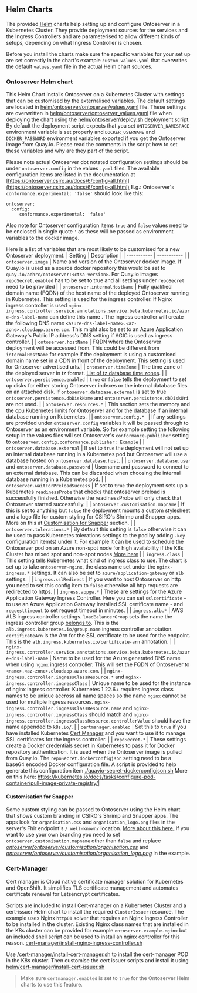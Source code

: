 ## Helm Charts
The provided [Helm](https://helm.sh/) charts help setting up and configure Ontoserver in a Kubernetes Cluster.
They provide deployment sources for the services and the Ingress Controllers and are parameterised to allow different kinds of setups, depending on what Ingress Controller is chosen.

Before you install the charts make sure the specific variables for your set up are set correctly in the chart's example `custom_values.yaml` that overwrites the default `values.yaml` file in the actual Helm chart sources.

### Ontoserver Helm chart
This Helm Chart installs Ontoserver on a Kubernetes Cluster with settings that can be customised by the externalised variables.
The default settings are located in [helm/ontoserver/ontoserver/values.yaml](helm/ontoserver/ontoserver/values.yaml) file. These settings are overwritten in [helm/ontoserver/ontoserver_values.yaml](helm/ontoserver/ontoserver_values.yaml) file when deploying the chart using the [helm/ontoserver/deploy.sh](helm/ontoserver/deploy.sh) deployment script.
By default the deployment script expects that you set `ONTOSERVER_NAMESPACE` environment variable is set properly and `DOCKER_USERNAME` and `DOCKER_PASSWORD` environment variables exported if you get the Ontoserver image from Quay.io. Please read the comments in the script how to set these variables and why are they part of the script.

Please note actual Ontoserver dot notated configuration settings should be under `ontoserver.config` in the values `.yaml` files. The available configuration items are listed in the documentation at [https://ontoserver.csiro.au/docs/6/config-all.html](https://ontoserver.csiro.au/docs/6/config-all.html)
E.g.: Ontoserver's `conformance.experimental: 'false'` should look like this:
```
ontoserver:
  config:
     conformance.experimental: 'false'
```
Also note for Ontoserver configuration items `true` and `false` values need to be enclosed in single quote `'` as these will be passed as environment variables to the docker image.


Here is a list of variables that are most likely to be customised for a new Ontoserver deployment.
| Setting      | Description |
| ----------- | ----------- |
| `ontoserver.image` | Name and version of the Ontoserver docker image. If Quay.io is used as a source docker repository this would be set to `quay.io/aehrc/ontoserver:<ctsa-version>`. For Quay.io images `repoSecret.enabled` has to be set to true and all settings under `repoSecret` need to be provided |
| `ontoserver.internalHostName` | Fully qualified domain name (FQDN) of the host name of the deployed Ontoserver running in Kubernetes.  This setting is used for the ingress controller. If Nginx ingress controller is used `nginx-ingress.controller.service.annotations.service.beta.kubernetes.io/azure-dns-label-name` can define this name . The ingress controller will create the following DNS name `<azure-dns-label-name>.<az-zone>.cloudapp.azure.com`. This might also be set to an Azure Application Gateway's Public IP address's DNS setting if AGIC is used as ingress controller. |
| `ontoserver.hostName` | FQDN where the Ontoserver deployment will be accessed from. This could be different from `internalHostName` for example if the deployment is using a customised domain name set in a CDN in front of the deployment. This setting is used for Ontoserver advertised urls.|
| `ontoserver.timeZone` | The time zone of the deployed server in tz format. [List of tz database time zones](https://en.wikipedia.org/wiki/List_of_tz_database_time_zones). |
| `ontoserver.persistence.enabled` | `true` or `false` tells the deployment to set up disks for either storing Ontoserver indexes or the internal database files on an attached disk. If `ontoserver.database.external` is set to true `ontoserver.persistence.dbDiskName` and `ontoserver.persistence.dbDiskUri` are not used. |
| `ontoserver.resources.*` | This section sets the memory and the cpu Kubernetes limits for Ontoserver and for the database if an internal database running on Kubernetes. |
| `ontoserver.config.* ` | If any settings are provided under `ontoserver.config` variables it will be passed through to Ontoserver as an environment variable. So for example setting the following setup in the values files will set Ontoserver's `conformance.publisher` setting to `ontoserver.config.conformance.publisher: Example` |
| `ontoserver.database.external` | If set to `true` the deployment will not set up an internal database running in a Kubernetes pod but Ontoserver will use a database hosted on `ontoserver.database.host`. |
| `ontoserver.database.user` and `ontoserver.database.password` | Username and password to connect to an external database. This can be discarded when choosing the internal database running in a Kubernetes pod. |
| `ontoserver.waitForPreloadSuccess` | If set to `true` the deployment sets up a Kubernetes `readinessProbe` that checks that ontoserver preload is successfully finished. Otherwise the readinessProbe will only check that Ontoserver started successfully. |
| `ontoserver.customisation.mapname` | If this is set to anything but `false` the deployment mounts a custom stylesheet and a logo file for custom styling for CSIRO's Shrimp and Snapper apps. More on this at [Customisation for Snapper](#customisation) section. |
| `ontoserver.tolerations.*` | By default this setting is `false` otherwise it can be used to pass Kubernetes tolerations settings to the pod by adding `-key` configuration item(s) under it. For example it can be used to schedule the Ontoserver pod on an Azure non-spot node for high availability if the K8s Cluster has mixed spot and non-spot nodes [More here](https://kubernetes.io/docs/concepts/scheduling-eviction/taint-and-toleration/) |
| `ingress.class` | This setting tells Kubernetes what kind of ingress class to use. The chart is set up to take `ontoserver-nginx`, the class name set under the `nginx-ingress.*` settings. It can also be set to `azure/application-gateway` or `alb` settings. |
| `ingress.sslRedirect` | If you want to host Ontoserver on http you need to set this config item to `false` otherwise all http requests are redirected to https. |
| `ingress.appgw.*` | These are settings for the Azure Application Gateway Ingress Controller. Here you can set `sslcertificate` - to use an Azure Application Gateway installed SSL certificate name - and `requesttimeout` to set request timeout in minutes. |
| `ingress.alb.*` | AWS ALB ingress controller settings. `loadBalancerGroup` sets the name the ingress controller group [belongs to](https://kubernetes-sigs.github.io/aws-load-balancer-controller/v2.2/guide/ingress/annotations/#ingressgroup). This is the `alb.ingress.kubernetes.io/group.name` ingress controller annotation. `certificateArn` is the Arn for the SSL certificate to be used for the endpoint. This is the `alb.ingress.kubernetes.io/certificate-arn` annotation. |
| `nginx-ingress.controller.service.annotations.service.beta.kubernetes.io/azure-dns-label-name` | Name to be used for the Azure generated DNS name when using `nginx` ingress controller. This will set the FQDN of Ontoserver to  `<name>.<az-zone>.cloudapp.azure.com`. |
| `nginx-ingress.controller.ingressClassResource.*` and `nginx-ingress.controller.ingressClass` | Unique name to be used for the instance of nginx ingress controller. Kubernetes 1.22.6+ requires Ingress class names to be unique accross all name spaces so the name `nginx` cannot be used for multiple Ingress resources. `nginx-ingress.controller.ingressClassResource.name` and `nginx-ingress.controller.ingressClass` should match and `nginx-ingress.controller.ingressClassResource.controllerValue` should have the name appended to `k8s.io/`. |
| `certmanager.enabled` | Set this to `true` if you have installed Kubernetes [Cert Manager](#cert-manager) and you want to use it to manage SSL certificates for the ingress controller. |
| `repoSecret.*` | These settings create a Docker credentials secret in Kubernetes to pass it for Docker repository authentication. It is used when the Ontoserver image is pulled from Quay.io. The `repoSecret.dockerconfigjson` setting need to be a base64 encoded Docker configuration file. A script is provided to help generate this configuration item [./quayio-secret-dockerconfigjson.sh](./quayio-secret-dockerconfigjson.sh) More on this here: https://kubernetes.io/docs/tasks/configure-pod-container/pull-image-private-registry/| 

#### Customisation for Snapper
Some custom styling can be passed to Ontoserver using the Helm chart that shows custom branding in CSIRO's Shrimp and Snapper apps. The apps look for `organisation.css` and `organisation_logo.png` files in the server's Fhir endpoint's `/.well-known/` location. [More about this here.](https://ontoserver.csiro.au/site/technical-documentation/snapper-documentation/customise-snapper-endpoint-branding/) 
If you want to use your own branding you need to set `ontoserver.customisation.mapname` other than `false` and replace [*ontoserver/ontoserver/customisation/organisation.css*](helm/ontoserver/ontoserver/customisation/organisation.css) and [*ontoserver/ontoserver/customisation/organisation_logo.png*](helm/ontoserver/ontoserver/customisation/organisation_logo.png) in the example.

### Cert-Manager
Cert manager is Cloud native certificate manager solution for Kubernetes and OpenShift. It simplifies TLS certificate management and automates certificate renewal for Letsencrypt certificates.

Scripts are included to install Cert-manager on a Kubernetes Cluster and a cert-issuer Helm chart to install the required `ClusterIssuer` resource. 
The example uses Nginx `http01` solver that requires an Nginx Ingress Controller to be installed in the cluster. Existing Nginx class names that are installed in the K8s cluster can be provided for example `ontoserver-example-nginx` but an included shell script can be used to install an nginx controller for this reason. [cert-manager/install-nginx-ingress-controller.sh](cert-manager/install-nginx-ingress-controller.sh)

Use [/cert-manager/install-cert-manager.sh](/cert-manager/install-cert-manager.sh) to install the cert-manager POD in the K8s cluster.
Then customise the cert issuer scripts and install it using [helm/cert-manager/install-cert-issuer.sh](helm/cert-manager/install-cert-issuer.sh)

> Make sure `certmanager.enabled` is set to `true` for the Ontoserver Helm charts to use this feature.
